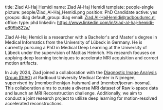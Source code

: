 title: Ziad Al-Haj Hemidi
name: Ziad Al-Haj Hemidi
template: people-single
picture: people/Ziad_Al-Haj_Hemidi.png
position: PhD Candidate
active: yes
groups: diag
default_group: diag
email: Ziad.Al-HajHemidi@radboudumc.nl
office: 
type: phd
linkedin: https://www.linkedin.com/in/ziad-al-haj-hemidi-a699b822a/

Ziad Al-Haj Hemidi is a researcher with a Bachelor's and Master's degree in Medical Informatics from the University of Lübeck in Germany. He is currently pursuing a PhD in Medical Deep Learning at the University of Lübeck under the supervision of Mattias Heinrich. His research focuses on applying deep learning techniques to accelerate MRI acquisition and correct motion artifacts.

In July 2024, Ziad joined a collaboration with the [Diagnostic Image Analysis Group (DIAG)](https://www.diagnijmegen.nl/) at Radboud University Medical Center in Nijmegen, supervised by [member/henkjan-huisman] and [member/joeran-bosma]. This collaboration aims to curate a diverse MRI dataset of Raw k-space data and launch an MRI Reconstruction challenge. Additionally, we aim to conduct a joint research project to utilize deep learning for motion-resolved accelerated reconstructions.

